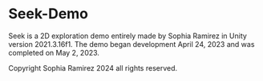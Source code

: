 # Seek-Demo
Seek is a 2D exploration demo entirely made by Sophia Ramirez in Unity version 2021.3.16f1. The demo began development April 24, 2023 and was completed on May 2, 2023.

Copyright Sophia Ramirez 2024 all rights reserved.
